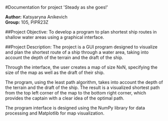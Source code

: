 #Documentation for project 'Steady as she goes!'

**Author:** Katsyaryna Anikevich  
**Group:** 105, PIPR23Z

##Project Objective:
To develop a program to plan shortest ship routes in shallow water areas using a graphical interface.

##Project Description:
The project is a GUI program designed to visualize and plan the shortest route of a ship through a water area, taking into account the depth of the terrain and the draft of the ship. 

Through the interface, the user creates a map of size NxN, specifying the size of the map as well as the draft of their ship.

The program, using the least path algorithm, takes into account the depth of the terrain and the draft of the ship. The result is a visualized shortest path from the top left corner of the map to the bottom right corner, which provides the captain with a clear idea of the optimal path.

The program interface is designed using the NumPy library for data processing and Matplotlib for map visualization.
